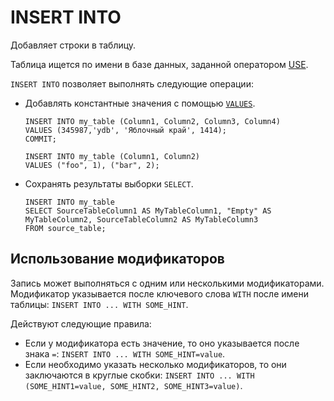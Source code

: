 
# INSERT INTO

Добавляет строки в таблицу.

Таблица ищется по имени в базе данных, заданной оператором [USE](use.md).

`INSERT INTO` позволяет выполнять следующие операции:

* Добавлять константные значения с помощью [`VALUES`](values.md).

  ```yql
  INSERT INTO my_table (Column1, Column2, Column3, Column4)
  VALUES (345987,'ydb', 'Яблочный край', 1414);
  COMMIT;
  ```

  ```yql
  INSERT INTO my_table (Column1, Column2)
  VALUES ("foo", 1), ("bar", 2);
  ```

* Сохранять результаты выборки `SELECT`.

  ```yql
  INSERT INTO my_table
  SELECT SourceTableColumn1 AS MyTableColumn1, "Empty" AS MyTableColumn2, SourceTableColumn2 AS MyTableColumn3
  FROM source_table;
  ```

## Использование модификаторов

Запись может выполняться с одним или несколькими модификаторами. Модификатор указывается после ключевого слова `WITH` после имени таблицы: `INSERT INTO ... WITH SOME_HINT`.

Действуют следующие правила:
- Если у модификатора есть значение, то оно указывается после знака `=`: `INSERT INTO ... WITH SOME_HINT=value`.
- Если необходимо указать несколько модификаторов, то они заключаются в круглые скобки: `INSERT INTO ... WITH (SOME_HINT1=value, SOME_HINT2, SOME_HINT3=value)`.
